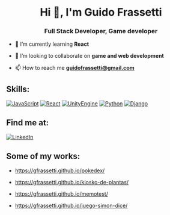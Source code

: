 <h1 align="center">Hi 👋, I'm Guido Frassetti</h1>
<h3 align="center">Full Stack Developer, Game developer</h3>

- 🌱 I’m currently learning **React**

- 👯 I’m looking to collaborate on **game and web development**

- 📫 How to reach me **guidofrassetti@gmail.com**

## Skills:
[![JavaScript](https://img.shields.io/badge/JavaScript-F7DF1E?style=for-the-badge&logo=javascript&logoColor=white&labelColor=101010)]()
[![React](https://img.shields.io/badge/React-68dcfc?style=for-the-badge&logo=react&logoColor=white&labelColor=101010)]()
[![UnityEngine](https://img.shields.io/badge/Unity-999999?style=for-the-badge&logo=unity&logoColor=white&labelColor=101010)]()
[![Python](https://img.shields.io/badge/Python-007396?style=for-the-badge&logo=python&logoColor=white&labelColor=101010)]()
[![Django](https://img.shields.io/badge/Django-green?style=for-the-badge&logo=django&logoColor=white&labelColor=101010)]()
## Find me at:
 
[![LinkedIn](https://img.shields.io/badge/LinkedIn-Guido_Frassetti-0077B5?style=for-the-badge&logo=linkedin&logoColor=white&labelColor=101010)](https://www.linkedin.com/in/guido-fr-930004204/)

## Some of my works:
- https://gfrassetti.github.io/pokedex/

- https://gfrassetti.github.io/kiosko-de-plantas/

- https://gfrassetti.github.io/memotest/

- https://gfrassetti.github.io/juego-simon-dice/




